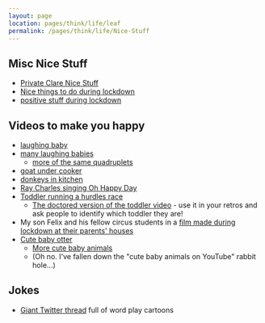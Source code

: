 ```yaml
---
layout: page
location: pages/think/life/leaf
permalink: /pages/think/life/Nice-Stuff
---
```


## Misc Nice Stuff

- [Private Clare Nice Stuff](https://github.com/claresudbery/clare-tech/blob/master/organising/private/nice-stuff.md)
- [Nice things to do during lockdown](/pages/think/life/health/Health#nice-things-to-do-during-lockdown)
- [positive stuff during lockdown](/pages/think/life/health/Health#positive-stuff)

## Videos to make you happy

- [laughing baby](https://twitter.com/RexChapman/status/1355291855638958080?s=20)
- [many laughing babies](https://www.youtube.com/watch?v=qBay1HrK8WU)
    - [more of the same quadruplets](https://www.youtube.com/watch?v=zZH0sNsaAz4)
- [goat under cooker](https://www.facebook.com/watch/?v=255153025785280)
- [donkeys in kitchen](https://twitter.com/oldhamvending/status/1325468674564698112?s=20)
- [Ray Charles singing Oh Happy Day](https://www.youtube.com/watch?v=wv5n_eCGkvM)
- [Toddler running a hurdles race](https://twitter.com/FillWerrell/status/1358558415447093251?s=20)
    - [The doctored version of the toddler video](https://1drv.ms/u/s!Ai_8rS1F4L_uiJpM0t3F26onxyE4rg?e=2orNCa) - use it in your retros and ask people to identify which toddler they are!
- My son Felix and his fellow circus students in a [film made during lockdown at their parents' houses](https://www.youtube.com/watch?v=QElwaOYX2Hs)
- [Cute baby otter](https://youtu.be/Yl6zZEHBHwE)
    - [More cute baby animals](https://www.youtube.com/watch?v=z8_PAuaQ9SE)
    - (Oh no. I've fallen down the "cute baby animals on YouTube" rabbit hole...)

## Jokes

- [Giant Twitter thread](https://twitter.com/Ciara87C/status/1368206672280293378?s=20) full of word play cartoons
